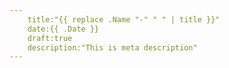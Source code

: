 ```yaml
---
    title:"{{ replace .Name "-" " " | title }}"
    date:{{ .Date }}
    draft:true
    description:"This is meta description"
---
```

